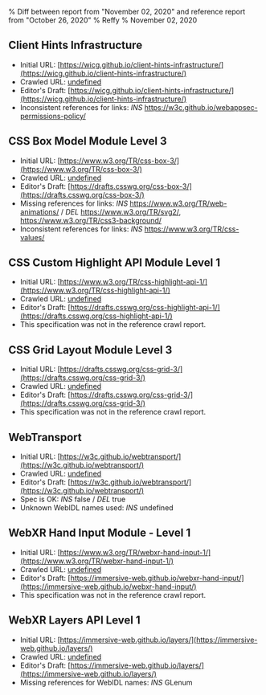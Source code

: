 % Diff between report from "November 02, 2020" and reference report from "October 26, 2020"
% Reffy
% November 02, 2020

## Client Hints Infrastructure

- Initial URL: [https://wicg.github.io/client-hints-infrastructure/](https://wicg.github.io/client-hints-infrastructure/)
- Crawled URL: [undefined](undefined)
- Editor's Draft: [https://wicg.github.io/client-hints-infrastructure/](https://wicg.github.io/client-hints-infrastructure/)
- Inconsistent references for links: *INS* https://w3c.github.io/webappsec-permissions-policy/


## CSS Box Model Module Level 3

- Initial URL: [https://www.w3.org/TR/css-box-3/](https://www.w3.org/TR/css-box-3/)
- Crawled URL: [undefined](undefined)
- Editor's Draft: [https://drafts.csswg.org/css-box-3/](https://drafts.csswg.org/css-box-3/)
- Missing references for links: *INS* https://www.w3.org/TR/web-animations/ / *DEL* https://www.w3.org/TR/svg2/, https://www.w3.org/TR/css3-background/
- Inconsistent references for links: *INS* https://www.w3.org/TR/css-values/


## CSS Custom Highlight API Module Level 1

- Initial URL: [https://www.w3.org/TR/css-highlight-api-1/](https://www.w3.org/TR/css-highlight-api-1/)
- Crawled URL: [undefined](undefined)
- Editor's Draft: [https://drafts.csswg.org/css-highlight-api-1/](https://drafts.csswg.org/css-highlight-api-1/)
- This specification was not in the reference crawl report.


## CSS Grid Layout Module Level 3

- Initial URL: [https://drafts.csswg.org/css-grid-3/](https://drafts.csswg.org/css-grid-3/)
- Crawled URL: [undefined](undefined)
- Editor's Draft: [https://drafts.csswg.org/css-grid-3/](https://drafts.csswg.org/css-grid-3/)
- This specification was not in the reference crawl report.


## WebTransport

- Initial URL: [https://w3c.github.io/webtransport/](https://w3c.github.io/webtransport/)
- Crawled URL: [undefined](undefined)
- Editor's Draft: [https://w3c.github.io/webtransport/](https://w3c.github.io/webtransport/)
- Spec is OK: *INS* false / *DEL* true
- Unknown WebIDL names used: *INS* undefined


## WebXR Hand Input Module - Level 1

- Initial URL: [https://www.w3.org/TR/webxr-hand-input-1/](https://www.w3.org/TR/webxr-hand-input-1/)
- Crawled URL: [undefined](undefined)
- Editor's Draft: [https://immersive-web.github.io/webxr-hand-input/](https://immersive-web.github.io/webxr-hand-input/)
- This specification was not in the reference crawl report.


## WebXR Layers API Level 1

- Initial URL: [https://immersive-web.github.io/layers/](https://immersive-web.github.io/layers/)
- Crawled URL: [undefined](undefined)
- Editor's Draft: [https://immersive-web.github.io/layers/](https://immersive-web.github.io/layers/)
- Missing references for WebIDL names: *INS* GLenum



